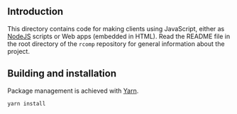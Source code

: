 ## Introduction

This directory contains code for making clients using JavaScript, either as
[NodeJS](https://nodejs.org/) scripts or Web apps (embedded in HTML).  Read the
README file in the root directory of the `rcomp` repository for general
information about the project.


## Building and installation

Package management is achieved with [Yarn](https://yarnpkg.com/).

    yarn install
